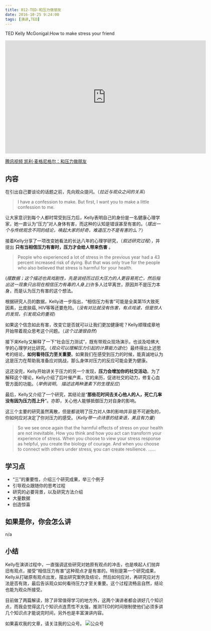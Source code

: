 ```yaml
---
title: 012-TED-和压力做朋友
date: 2016-10-25 9:24:00
tags: [演讲,TED]
---
```

TED Kelly McGonigal:How to make stress your friend
<iframe src="https://embed.ted.com/talks/lang/en/kelly_mcgonigal_how_to_make_stress_your_friend" width="640" height="360" frameborder="0" scrolling="no" webkitAllowFullScreen mozallowfullscreen allowFullScreen></iframe>

[腾讯视频 凯利·麦格尼格尔：和压力做朋友](http://v.qq.com/x/page/a0120q8yrw7.html)

## 内容
在引出自己要谈论的话题之前，先向观众提问。（*拉近与观众之间的关系*）
>I have a confession to make. But first, I want you to make a little confession to me.

让大家意识到每个人都时常受到压力后，Kelly表明自己的身份是一名健康心理学家，她一直认为“压力”对人身体有害，而这种的认知是错误甚至有害的。（*摆出一个与传统观念不同的结论，唤起大家的好奇，难道压力不是有害的么？*）

接着Kelly分享了一项改变她看法的长达八年的心理学研究，（*叙述研究过程*），并提出 **只有当相信压力有害时，压力才会给人带来伤害** 。

>People who experienced a lot of stress in the previous year had a 43 percent increased risk of dying. But that was only true for the people who also believed that stress is harmful for your health.

(*摆数据；这个描述也具戏剧性，先是说经历过巨大压力的人更容易死亡，然后指出这一现象只出现在相信压力有毒的人身上*)许多人过早离世，原因并不是压力本身，而是认为压力有害的这个想法。

根据研究人员的数据，Kelly进一步指出，“相信压力有害”可能是全美第15大致死因素，比皮肤癌, HIV等等还要危险。（*没有对比就没有伤害，有点戏谑，但是惊人的发现，引发观众的重视*）

如果这个信念如此有害，改变它是否就可以让我们更加健康呢？Kelly顺理成章地开始带着观众思考这个问题。（*这个过渡很自然*）

接下来Kelly又解释了一下“社会压力测试”，既有带观众现场演示，也谈及哈佛大学的心理学对比研究。（*观众可以理解压力引起的计算能力退化*）最终得出上述思考的结论，**如何看待压力至关重要**。如果我们在感受到压力的时候，能真诚地认为这是压力在帮助我准备应对挑战，那么身体对压力的反应可能会更为健康。

这还没完，Kelly开始讲关于压力的另一个发现，**压力会增加你的社交活动**。为了解释这个理论，Kelly介绍了后叶催产素，它的来历，促进社交的动力，修复心血管方面的功能。（*举例说明*， *描述这两种激素下的生理反应*）

最后，Kelly又介绍了一个研究，其结论是“**那些花时间去关心他人的人，死亡几率没有因为压力而上升**”。亦即，关心他人能够抵御压力对自身的影响。

这三个主要的研究虽然离散，但是都说明了压力对人体的影响并非是不可避免的，你如何应对决定了你对压力的感受。（*Kelly带一点诗意的结束语，美且有力量*）

> So we see once again that the harmful effects of stress on your health are not inevitable. How you think and how you act can transform your experience of stress. When you choose to view your stress response as helpful, you create the biology of courage. And when you choose to connect with others under stress, you can create resilience. ……

## 学习点
- “三”的重要性，介绍三个研究成果，举三个例子
- 引导观众跟随你的思考过程
- 研究的必要背景，以及研究方法介绍
- 大量数据
- 创造惊喜

## 如果是你，你会怎么讲
n/a

## 小结
Kelly在演讲过程中，一直强调这些研究对她原有观点的冲击，也是唤起人们抛弃旧有观点，接受“相信压力有害”这种观点才是有害的。特别是第一个研究成果，Kelly从打破原有观点出发，摆出研究案例及结论，然后如何应对，再研究应对方法是否有效，最后告诉观众如何看待压力才至关重要。这个过程流畅且自然，结论也能为观众所接受。

目前做了两篇解读，除了非常值得学习的地方外，这两个演讲者都会讲好几个知识点，而我会觉得这几个知识点连贯性不太强，推测TED的时间限制使他们必须多讲几个知识点才能说完时间，另外也是丰富演讲内容。

如果喜欢我的文章，请关注我的公众号。
![公众号](http://ofjzymouj.bkt.clouddn.com/16-10-24/1552231.jpg)
